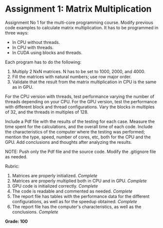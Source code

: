 # Assignment 1: Matrix Multiplication

Assignment No 1 for the multi-core programming course. Modify previous code examples to calculate matrix multiplication. It has to be programmed in three ways:

- In CPU without threads.
- In CPU with threads.
- In CUDA using blocks and threads.

Each program has to do the following:

1. Multiply 2 NxN matrices. N has to be set to 1000, 2000, and 4000.
2. Fill the matrices with natural numbers; use row major order.
3. Validate that the result from the matrix multiplication in CPU is the same as in GPU.

For the CPU version with threads, test performance varying the number of threads depending on your CPU. For the GPU version, test the performance with different block and thread configurations. Vary the blocks in multiples of 32, and the threads in multiples of 128. 

Include a Pdf file with the results of the testing for each case. Measure the time spent for the calculations, and the overall time of each code. Include the characteristics of the computer where the testing was performed; mention the type, speed, number of cores, etc, both for the CPU and the GPU. Add conclusions and thoughts after analyzing the results.

NOTE: Push only the Pdf file and the source code. Modify the .gitignore file as needed.

Rubric:

1. Matrices are properly initialized. *Complete*
2. Matrices are properly multiplied both in CPU and in GPU. *Complete*
3. GPU code is initialized correctly. *Complete*
4. The code is readable and commented as needed. *Complete*
5. The report file has tables with the performance data for the different configurations, as well as for the speedup obtained. *Complete*
6. The report file has the computer's characteristics, as well as the conclusions. *Complete*

**Grade: 100**